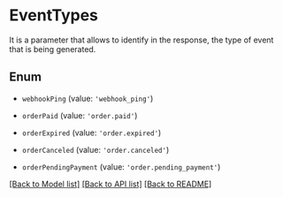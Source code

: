 # EventTypes

It is a parameter that allows to identify in the response, the type of event that is being generated.

## Enum

* `webhookPing` (value: `'webhook_ping'`)

* `orderPaid` (value: `'order.paid'`)

* `orderExpired` (value: `'order.expired'`)

* `orderCanceled` (value: `'order.canceled'`)

* `orderPendingPayment` (value: `'order.pending_payment'`)

[[Back to Model list]](../README.md#documentation-for-models) [[Back to API list]](../README.md#documentation-for-api-endpoints) [[Back to README]](../README.md)
